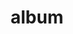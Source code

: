---
layout: album
resource: facebook
title: "album"
description: "masonry"
active: gallery
header-img: "img/gallery-bg.jpg"
album-title: "my 9th album"
images:
  - image_path: TranThiQuynhMy/17/8382745028435324_455247227_8382745025101991_687712388817483037_n.jpg
  - image_path: TranThiQuynhMy/17/8386609998048827_455910522_8386613218048505_7937113975107303318_n.jpg
  - image_path: TranThiQuynhMy/17/8386610028048824_455646365_8386613228048504_2391494899115115586_n.jpg
  - image_path: TranThiQuynhMy/17/8386610101382150_455705926_8386613438048483_7417965711673293695_n.jpg
  - image_path: TranThiQuynhMy/17/8386610154715478_455910523_8386613451381815_384704413924180238_n.jpg
  - image_path: TranThiQuynhMy/17/8386610234715470_456080339_8386613741381786_6238103823577116487_n.jpg
  - image_path: TranThiQuynhMy/17/8386610264715467_455677817_8386610261382134_1650056340388588179_n.jpg
  - image_path: TranThiQuynhMy/17/8386610344715459_456000453_8386613884715105_7022273006340983123_n.jpg
  - image_path: TranThiQuynhMy/17/8386610374715456_455360569_8386614071381753_2506927476542275534_n.jpg
  - image_path: TranThiQuynhMy/17/8386610448048782_455677512_8386614158048411_8434068389592817164_n.jpg
  - image_path: TranThiQuynhMy/17/8386610474715446_455678143_8386614278048399_6790047892620353444_n.jpg
  - image_path: TranThiQuynhMy/17/8387938941249266_455911279_8387944537915373_7680615626885237444_n.jpg
  - image_path: TranThiQuynhMy/17/8387939341249226_455709936_8387945111248649_4773938962616260642_n.jpg
  - image_path: TranThiQuynhMy/17/8403495999693560_456078721_8403498636359963_4543953716758897024_n.jpg
  - image_path: TranThiQuynhMy/17/8403496033026890_456140129_8403498676359959_1491194795193696337_n.jpg
  - image_path: TranThiQuynhMy/17/8403496129693547_456222077_8403498806359946_4329138035765456365_n.jpg
  - image_path: TranThiQuynhMy/17/8403496149693545_456118426_8403498839693276_5165378893832511557_n.jpg
---